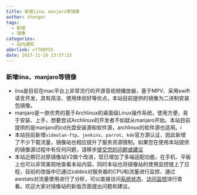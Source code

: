 ```yaml
---
title: 新增iina、manjaro等镜像
author: zhonger
tags:
  - 新增
  - 镜像
categories:
  - 站内通知
abbrlink: cf780f55
date: 2017-11-16 13:57:23
---
```


### 新增iina、manjaro等镜像
- iina是目前在mac平台上非常流行的开源音视频播放器，基于MPV、采用swift语言开发，具有简洁、使用体验好等优点，本站目前提供的镜像为二进制安装包镜像。
- manjaro是一款优秀的基于Archlinux的桌面级Linux操作系统，使用方便，易于安装、上手，想要尝试Archlinux的开发者不如就从manjaro开始，本站目前提供的是manjaro的cd光盘安装源和软件源，archlinux的软件源也适用。i
- 本站目前新增`videolan-ftp`、`jenkins`、`parrot`、`kde`官方源认证，因此新增了不少下载流量，镜像站也相应提升了服务资源限制。如果您在使用本站提供的镜像源过程中有任何问题，请移步[提交您的问题或建议](https://github.com/shuopensourcecommunity/mirrors.shuosc.org/issues/new)
- 本站近期已对原镜像站V2做个改进，现已增加了多端适配功能，在手机、平板上也可以非常美观地查看本站内容。同时本站也将镜像站的使用监控提上了日程，目前的改版中已通过zabbix对服务器的CPU和流量进行监控、通过awstats对流量使用进行了分析，可以直接访问[系统状态](/status.html)、[访问监控](/visitor)进行查看。欢迎大家对镜像站的新版页面提出问题和建议。